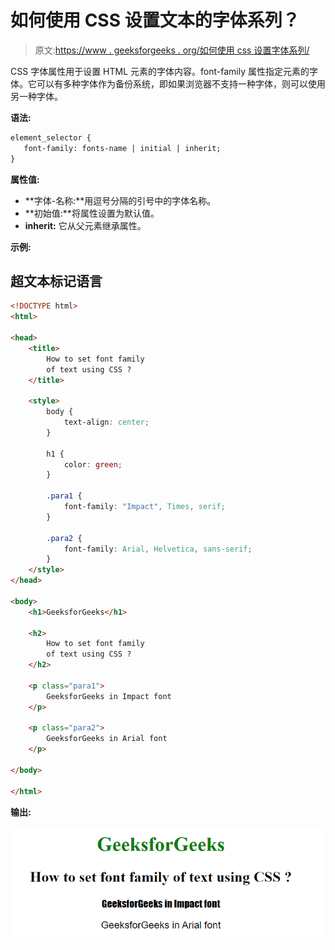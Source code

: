 # 如何使用 CSS 设置文本的字体系列？

> 原文:[https://www . geeksforgeeks . org/如何使用 css 设置字体系列/](https://www.geeksforgeeks.org/how-to-set-the-font-family-of-text-using-css/)

CSS 字体属性用于设置 HTML 元素的字体内容。font-family 属性指定元素的字体。它可以有多种字体作为备份系统，即如果浏览器不支持一种字体，则可以使用另一种字体。

**语法:**

```html
element_selector {
   font-family: fonts-name | initial | inherit;
}
```

**属性值:**

*   **字体-名称:**用逗号分隔的引号中的字体名称。
*   **初始值:**将属性设置为默认值。
*   **inherit:** 它从父元素继承属性。

**示例:**

## 超文本标记语言

```html
<!DOCTYPE html>
<html>

<head>
    <title>
        How to set font family
        of text using CSS ?
    </title>

    <style>
        body {
            text-align: center;
        }

        h1 {
            color: green;
        }

        .para1 {
            font-family: "Impact", Times, serif;
        }

        .para2 {
            font-family: Arial, Helvetica, sans-serif;
        }
    </style>
</head>

<body>
    <h1>GeeksforGeeks</h1>

    <h2>
        How to set font family
        of text using CSS ?
    </h2>

    <p class="para1">
        GeeksforGeeks in Impact font
    </p>

    <p class="para2">
        GeeksforGeeks in Arial font
    </p>

</body>

</html>
```

**输出:**

![](img/1ae8a6f41621e74125d1602613e50f25.png)